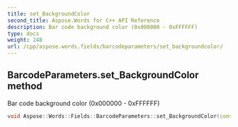 ```yaml
---
title: set_BackgroundColor
second_title: Aspose.Words for C++ API Reference
description: Bar code background color (0x000000 - 0xFFFFFF) 
type: docs
weight: 248
url: /cpp/aspose.words.fields/barcodeparameters/set_backgroundcolor/
---
```

## BarcodeParameters.set_BackgroundColor method


Bar code background color (0x000000 - 0xFFFFFF)

```cpp
void Aspose::Words::Fields::BarcodeParameters::set_BackgroundColor(const System::String &value)
```

